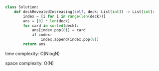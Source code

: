 ```python
class Solution:
    def deckRevealedIncreasing(self, deck: List[int]) -> List[int]:
        index = [i for i in range(len(deck))]
        ans = [0] * len(deck)
        for card in sorted(deck):
            ans[index.pop(0)] = card
            if index:
                index.append(index.pop(0))
        return ans
```

time complexity: O(NlogN)

space complexity: O(N)